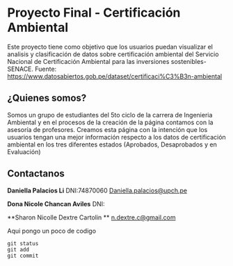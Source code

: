 # Proyecto Final - Certificación Ambiental
Este proyecto tiene como objetivo que los usuarios puedan visualizar el analisis y clasificación de datos sobre certificación ambiental del Servicio Nacional de Certificación Ambiental para las inversiones sostenibles-SENACE. Fuente: https://www.datosabiertos.gob.pe/dataset/certificaci%C3%B3n-ambiental

## ¿Quienes somos?
Somos un grupo de estudiantes del 5to ciclo de la carrera de Ingenieria Ambiental y en el procesos de la creación de la página contamos con la asesoría de profesores. Creamos esta página con la intención que los usuarios tengan una mejor información respecto a los datos de certificación ambiental en los tres diferentes estados (Aprobados, Desaprobados y en Evaluación)
## Contactanos
**Daniella Palacios Li**
DNI:74870060
Daniella.palacios@upch.pe

**Dona Nicole Chancan Aviles**
DNI:

**Sharon Nicolle Dextre Cartolin **                                                                                                                                                             n.dextre.c@gmail.com



Aqui pongo un poco de codigo
```
git status
git add
git commit
```
